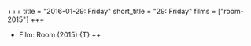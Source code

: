 +++
title = "2016-01-29: Friday"
short_title = "29: Friday"
films = ["room-2015"]
+++


* Film: Room (2015) {T} ++
